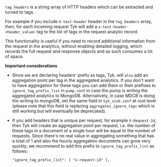---
---

`tag_headers` is a string array of HTTP headers which can be extracted and turned to tags.

For example if you include `X-test-header` header in the `tag_headers` array, then, for each incoming request Tyk will add a `x-test-header-<header_value>` tag to the list of tags in the request analytic record.

This functionality is useful if you need to record additional information from the request in the analytics, without enabling detailed logging, which records the full request and response objects and as such consumes a lot of space.

**Important considerations**
- Since we are declaring headers' prefix as tags, Tyk, will `also` add an aggregation point per tag in the aggregated analytics.
If you don't want to have aggregation for these tags you can add them or their prefixes to `ignore_tag_prefix_list` in `pump.conf` in case the pump is writing the aggregated analytics to MongoDB. Alternatively, in case MDCB is doing the writing to mongoDB, set the same field in `tyk_sink.conf` at root level (please note that this field is replacing `aggregates_ignore_tags` which is still working but will eventually be deprecated).
- If you add headers that is unique per request, for example `X-Request-Id`, then Tyk will create an aggregation point per request, i.e. the number of these tags in a document of a single hour will be equal to the number of requests. 
Since there's no real value in aggregating something that has a total of 1 and also the hourly aggregation documents can grow very quickly, we recommend to add this prefix to `ignore_tag_prefix_list` as follows:

    `"ignore_tag_prefix_list": [ "x-request-id" ],`

